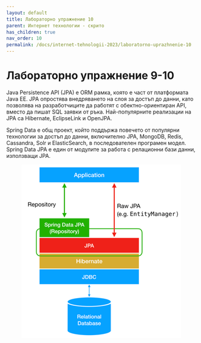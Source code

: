 ```yaml
---
layout: default
title: Лабораторно упражнение 10
parent: Интернет технологии - скрито
has_children: true
nav_order: 10
permalink: /docs/internet-tehnologii-2023/laboratorno-uprazhnenie-10
---
```



# Лабораторно упражнение 9-10

Java Persistence API (JPA) е ORM рамка, която е част от платформата Java EE. JPA опростява внедряването на слоя за достъп до данни, като позволява на разработчиците да работят с обектно-ориентиран API, вместо да пишат SQL заявки от ръка. Най-популярните реализации на JPA са Hibernate, EclipseLink и OpenJPA.

Spring Data е общ проект, който поддържа повечето от популярни технологии за достъп до данни, включително JPA, MongoDB, Redis, Cassandra, Solr и ElasticSearch, в последователен програмен модел. Spring Data JPA е един от модулите за работа с релационни бази данни, използващи JPA.

<figure><img src="../../../assets/image (87).png" alt=""><figcaption></figcaption></figure>
